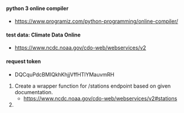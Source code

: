 
#### python 3 online compiler
- https://www.programiz.com/python-programming/online-compiler/

#### test data: Climate Data Online
- https://www.ncdc.noaa.gov/cdo-web/webservices/v2

#### request token
- DQCquPdcBMIQkhKhjjVffHTlYMauvmRH

1. Create a wrapper function for /stations endpoint based on given documentation.
   - https://www.ncdc.noaa.gov/cdo-web/webservices/v2#stations
2. 
